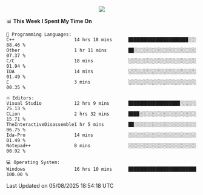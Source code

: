 <p align="center">
  <img src="https://readme-typing-svg.herokuapp.com?font=Cascadia+Code&weight=600&size=20&duration=5000&pause=1000&color=FFFFFF&center=true&vCenter=true&width=500&lines=IF+I'M+NOT+WORKING+-+IT+MEANS+I'M+DEAD+💀" />
</p>

<!--START_SECTION:waka-->
📊 **This Week I Spent My Time On** 

```text
💬 Programming Languages: 
C++                      14 hrs 18 mins      ██████████████████████░░░   88.46 % 
Other                    1 hr 11 mins        ██░░░░░░░░░░░░░░░░░░░░░░░   07.37 % 
C/C                      18 mins             ░░░░░░░░░░░░░░░░░░░░░░░░░   01.94 % 
IDA                      14 mins             ░░░░░░░░░░░░░░░░░░░░░░░░░   01.49 % 
C                        3 mins              ░░░░░░░░░░░░░░░░░░░░░░░░░   00.35 % 

🔥 Editors: 
Visual Studio            12 hrs 9 mins       ███████████████████░░░░░░   75.13 % 
CLion                    2 hrs 32 mins       ████░░░░░░░░░░░░░░░░░░░░░   15.71 % 
TheInteractiveDisassemble1 hr 5 mins         ██░░░░░░░░░░░░░░░░░░░░░░░   06.75 % 
Ida-Pro                  14 mins             ░░░░░░░░░░░░░░░░░░░░░░░░░   01.49 % 
Notepad++                8 mins              ░░░░░░░░░░░░░░░░░░░░░░░░░   00.92 % 

💻 Operating System: 
Windows                  16 hrs 10 mins      █████████████████████████   100.00 % 
```


 Last Updated on 05/08/2025 18:54:18 UTC
<!--END_SECTION:waka-->
